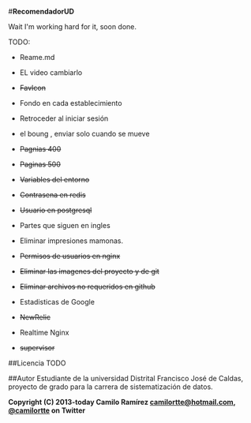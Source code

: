 #**RecomendadorUD**

Wait I'm working hard for it, soon done.

TODO:

+ Reame.md

+ EL video cambiarlo
+ ~~FavIcon~~

+ Fondo en cada establecimiento
+ Retroceder al iniciar sesión

+ el boung , enviar solo cuando se mueve 


+ ~~Pagnias 400~~
+ ~~Paginas 500~~

+ ~~Variables del entorno~~
+ ~~Contrasena en redis~~
+ ~~Usuario en postgresql~~

+ Partes que siguen en ingles

+ Eliminar impresiones mamonas.
+ ~~Permisos de usuarios en nginx~~

+ ~~Eliminar las imagenes del proyecto y de git~~
+ ~~Eliminar archivos no requeridos en github~~
+ Estadisticas de Google
+ ~~NewRelic~~
+ Realtime Nginx

+ ~~supervisor~~


##Licencia
TODO

##Autor
Estudiante de la universidad Distrital Francisco José de Caldas, proyecto de grado para la carrera de sistematización de datos.

**Copyright (C) 2013-today Camilo Ramírez camilortte@hotmail.com, [@camilortte](https://twitter.com/camilortte) on Twitter**




